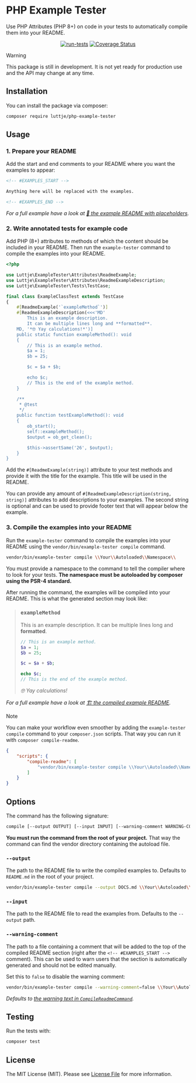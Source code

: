 # PHP Example Tester

Use PHP Attributes (PHP 8+) on code in your tests to automatically compile
them into your README.

<div align="center">

[![run-tests](https://github.com/luttje/php-example-tester/actions/workflows/run-tests.yml/badge.svg)](https://github.com/luttje/php-example-tester/actions/workflows/run-tests.yml)
[![Coverage Status](https://coveralls.io/repos/github/luttje/php-example-tester/badge.svg?branch=main)](https://coveralls.io/github/luttje/php-example-tester?branch=main)

</div>

> [!Warning]
> This package is still in development. It is not yet ready for production use and the API may change at any time.

## Installation

You can install the package via composer:

```bash
composer require luttje/php-example-tester
```

## Usage

### 1. Prepare your README

Add the start and end comments to your README where you want the examples to appear:

```html
<!-- #EXAMPLES_START -->

Anything here will be replaced with the examples.

<!-- #EXAMPLES_END -->
```

*For a full example have a look at [👀 the example README with placeholders](tests/Fixtures/ExampleClassTest.README.md).*

### 2. Write annotated tests for example code

Add PHP (8+) attributes to methods of which the content should be included in your README.
Then run the `example-tester` command to compile the examples into your README.

```php
<?php

use Luttje\ExampleTester\Attributes\ReadmeExample;
use Luttje\ExampleTester\Attributes\ReadmeExampleDescription;
use Luttje\ExampleTester\Tests\TestCase;

final class ExampleClassTest extends TestCase
{
    #[ReadmeExample('`exampleMethod`')]
    #[ReadmeExampleDescription(<<<'MD'
        This is an example description.
        It can be multiple lines long and **formatted**.
    MD, '*🤓 Yay calculations!*')]
    public static function exampleMethod(): void
    {
        // This is an example method.
        $a = 1;
        $b = 25;

        $c = $a + $b;

        echo $c;
        // This is the end of the example method.
    }

    /**
     * @test
     */
    public function testExampleMethod(): void
    {
        ob_start();
        self::exampleMethod();
        $output = ob_get_clean();

        $this->assertSame('26', $output);
    }
}
```

Add the `#[ReadmeExample(string)]` attribute to your test methods and provide it
with the title for the example. This title will be used in the README.

You can provide any amount of `#[ReadmeExampleDescription(string, string)]`
attributes to add descriptions to your examples. The second string is optional and
can be used to provide footer text that will appear below the example.

### 3. Compile the examples into your README

Run the `example-tester` command to compile the examples into your README using
the `vendor/bin/example-tester compile` command.

```bash
vendor/bin/example-tester compile \\Your\\Autoloaded\\Namespace\\
```

You must provide a namespace to the command to tell the compiler where to look
for your tests. **The namespace must be autoloaded by composer using the PSR-4
standard.**

After running the command, the examples will be compiled into your README. This is what the generated section may look like:

> <!-- #EXAMPLES_START -->
>
> ### `exampleMethod`
>
> This is an example description.
> It can be multiple lines long and **formatted**.
>
> ```php
> // This is an example method.
> $a = 1;
> $b = 25;
> 
> $c = $a + $b;
> 
> echo $c;
> // This is the end of the example method.
> ```
>
> *🤓 Yay calculations!*
>
> <!-- #EXAMPLES_END -->

*For a full example have a look at [🏗 the compiled example README](tests/Fixtures/ExampleClassTest.README.expected.md).*

> [!Note]
> You can make your workflow even smoother by adding the `example-tester compile`
> command to your `composer.json` scripts. That way you can run it with
> `composer compile-readme`.

```json
{
    "scripts": {
        "compile-readme": [
            "vendor/bin/example-tester compile \\Your\\Autoloaded\\Namespace\\"
        ]
    }
}
```

## Options

The command has the following signature:

```bash
compile [--output OUTPUT] [--input INPUT] [--warning-comment WARNING-COMMENT] [--] <namespace>
```

**You must run the command from the root of your project.** That way the command
can find the vendor directory containing the autoload file.

### `--output`

The path to the README file to write the compiled examples to. Defaults to `README.md` in the root of your project.

```bash
vendor/bin/example-tester compile --output DOCS.md \\Your\\Autoloaded\\Namespace\\
```

### `--input`

The path to the README file to read the examples from. Defaults to the `--output` path.

### `--warning-comment`

The path to a file containing a comment that will be added to the top of the
compiled README section (right after the `<!-- #EXAMPLES_START -->` comment).
This can be used to warn users that the section is automatically generated and
should not be edited manually.

Set this to `false` to disable the warning comment:

```bash
vendor/bin/example-tester compile --warning-comment=false \\Your\\Autoloaded\\Namespace\\
```

*Defaults to [the warning text in `CompileReadmeCommand`](src/Commands/CompileReadmeCommand.php).*

## Testing

Run the tests with:

```bash
composer test
```

## License

The MIT License (MIT). Please see [License File](LICENSE.md) for more information.
